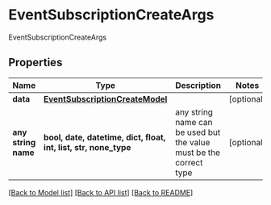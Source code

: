 # EventSubscriptionCreateArgs

EventSubscriptionCreateArgs

## Properties
Name | Type | Description | Notes
------------ | ------------- | ------------- | -------------
**data** | [**EventSubscriptionCreateModel**](EventSubscriptionCreateModel.md) |  | [optional] 
**any string name** | **bool, date, datetime, dict, float, int, list, str, none_type** | any string name can be used but the value must be the correct type | [optional]

[[Back to Model list]](../README.md#documentation-for-models) [[Back to API list]](../README.md#documentation-for-api-endpoints) [[Back to README]](../README.md)


